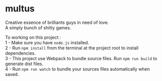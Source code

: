 # multus
Creative essence of brilliants guys in need of love.  
A simply bunch of shitty games.

To working on this project :  
1 - Make sure you have ```node.js``` installed.  
2 - Run ```npm install``` from the terminal at the project root to install dependencies.  
3 - This project use Webpack to bundle source files. Run ```npm run build``` to generate dist files.  
4 - Run ```npm run watch``` to bundle your sources files automatically when saved.

